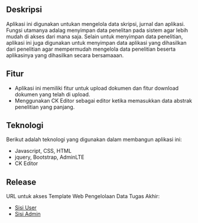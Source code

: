 ## Deskripsi
Aplikasi ini digunakan untukan mengelola data skripsi, jurnal dan aplikasi. Fungsi utamanya adalag menyimpan data penelitan pada sistem agar lebih mudah di akses dari mana saja. Selain untuk menyimpan data penelitian, aplikasi ini juga digunakan untuk menyimpan data aplikasi yang dihasilkan dari penelitian agar mempermudah mengelola data penelitian beserta aplikasinya yang dihasilkan secara bersamaaan.

## Fitur
- Aplikasi ini memiliki fitur untuk upload dokumen dan fitur download dokumen yang telah di upload.
- Menggunakan CK Editor sebagai editor ketika memasukkan data abstrak penelitian yang panjang.

## Teknologi
Berikut adalah teknologi yang digunakan dalam membangun aplikasi ini:
- Javascript, CSS, HTML
- jquery, Bootstrap, AdminLTE
- CK Editor

## Release
URL untuk akses Template Web Pengelolaan Data Tugas Akhir:
- [Sisi User](https://ilham76c.github.io/web-data-tugas-akhir/views/user/)
- [Sisi Admin](https://ilham76c.github.io/web-data-tugas-akhir/views/user/)
